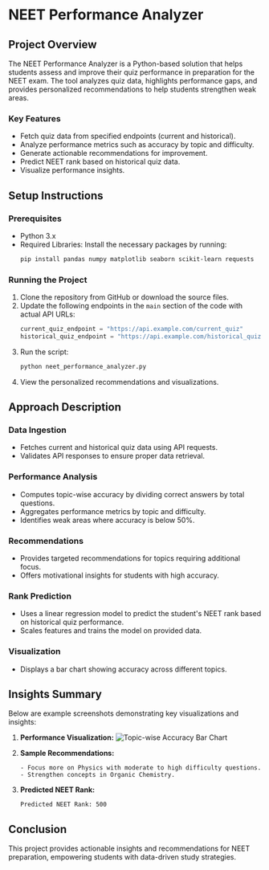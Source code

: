 # NEET Performance Analyzer

## Project Overview
The NEET Performance Analyzer is a Python-based solution that helps students assess and improve their quiz performance in preparation for the NEET exam. The tool analyzes quiz data, highlights performance gaps, and provides personalized recommendations to help students strengthen weak areas.

### Key Features
- Fetch quiz data from specified endpoints (current and historical).
- Analyze performance metrics such as accuracy by topic and difficulty.
- Generate actionable recommendations for improvement.
- Predict NEET rank based on historical quiz data.
- Visualize performance insights.

## Setup Instructions

### Prerequisites
- Python 3.x
- Required Libraries: Install the necessary packages by running:
  ```bash
  pip install pandas numpy matplotlib seaborn scikit-learn requests
  ```

### Running the Project
1. Clone the repository from GitHub or download the source files.
2. Update the following endpoints in the `main` section of the code with actual API URLs:
   ```python
   current_quiz_endpoint = "https://api.example.com/current_quiz"
   historical_quiz_endpoint = "https://api.example.com/historical_quiz"
   ```
3. Run the script:
   ```bash
   python neet_performance_analyzer.py
   ```
4. View the personalized recommendations and visualizations.

## Approach Description

### Data Ingestion
- Fetches current and historical quiz data using API requests.
- Validates API responses to ensure proper data retrieval.

### Performance Analysis
- Computes topic-wise accuracy by dividing correct answers by total questions.
- Aggregates performance metrics by topic and difficulty.
- Identifies weak areas where accuracy is below 50%.

### Recommendations
- Provides targeted recommendations for topics requiring additional focus.
- Offers motivational insights for students with high accuracy.

### Rank Prediction
- Uses a linear regression model to predict the student's NEET rank based on historical quiz performance.
- Scales features and trains the model on provided data.

### Visualization
- Displays a bar chart showing accuracy across different topics. 

## Insights Summary
Below are example screenshots demonstrating key visualizations and insights:

1. **Performance Visualization:**
   ![Topic-wise Accuracy Bar Chart](path_to_screenshot_1.png)

2. **Sample Recommendations:**
   ```plaintext
   - Focus more on Physics with moderate to high difficulty questions.
   - Strengthen concepts in Organic Chemistry.
   ```

3. **Predicted NEET Rank:**
   ```plaintext
   Predicted NEET Rank: 500
   ```

## Conclusion
This project provides actionable insights and recommendations for NEET preparation, empowering students with data-driven study strategies.



